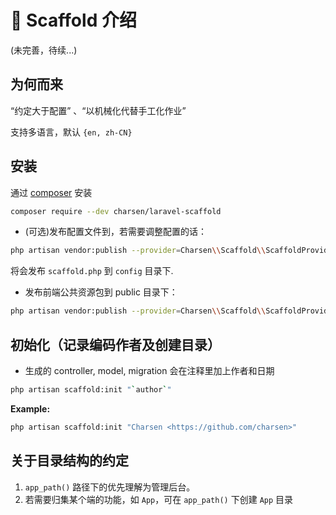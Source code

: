 # 🎉 Scaffold 介绍

(未完善，待续...)

## 为何而来

“约定大于配置” 、“以机械化代替手工化作业”

支持多语言，默认 `{en, zh-CN}`

## 安装

通过 [composer](https://laravel-china.org/composer) 安装

```sh
composer require --dev charsen/laravel-scaffold
```

- (可选)发布配置文件到，若需要调整配置的话：

```sh
php artisan vendor:publish --provider=Charsen\\Scaffold\\ScaffoldProvider --tag=config
```

将会发布 `scaffold.php` 到 `config` 目录下.

- 发布前端公共资源包到 public 目录下：

```sh
php artisan vendor:publish --provider=Charsen\\Scaffold\\ScaffoldProvider --tag=public --force
```

## 初始化（记录编码作者及创建目录）

- 生成的 controller, model, migration 会在注释里加上作者和日期

```sh
php artisan scaffold:init "`author`"
```

**Example:**

```sh
php artisan scaffold:init "Charsen <https://github.com/charsen>"
```

## 关于目录结构的约定

1. `app_path()` 路径下的优先理解为管理后台。
2. 若需要归集某个端的功能，如 `App`，可在 `app_path()` 下创建 `App` 目录
